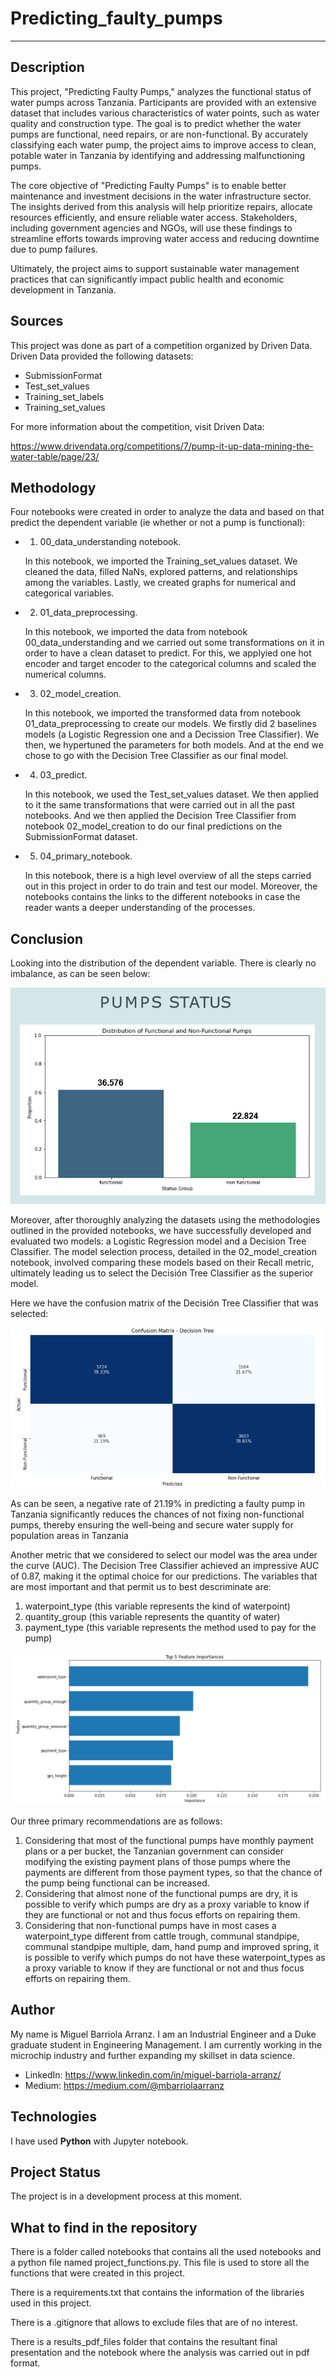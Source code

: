 # Predicting_faulty_pumps

-------------------------------------------

## Description

This project, "Predicting Faulty Pumps," analyzes the functional status of water pumps across Tanzania. Participants are provided with an extensive dataset that includes various characteristics of water points, such as water quality and construction type. The goal is to predict whether the water pumps are functional, need repairs, or are non-functional. By accurately classifying each water pump, the project aims to improve access to clean, potable water in Tanzania by identifying and addressing malfunctioning pumps.

The core objective of "Predicting Faulty Pumps" is to enable better maintenance and investment decisions in the water infrastructure sector. The insights derived from this analysis will help prioritize repairs, allocate resources efficiently, and ensure reliable water access. Stakeholders, including government agencies and NGOs, will use these findings to streamline efforts towards improving water access and reducing downtime due to pump failures.

Ultimately, the project aims to support sustainable water management practices that can significantly impact public health and economic development in Tanzania.

## Sources

This project was done as part of a competition organized by Driven Data. Driven Data provided the following datasets:

- SubmissionFormat
- Test_set_values
- Training_set_labels
- Training_set_values

For more information about the competition, visit Driven Data:

https://www.drivendata.org/competitions/7/pump-it-up-data-mining-the-water-table/page/23/

## Methodology

Four notebooks were created in order to analyze the data and based on that predict the dependent variable (ie whether or not a pump is functional):

- 1. 00_data_understanding notebook. 

	In this notebook, we imported the Training_set_values dataset. We cleaned the data, 	filled NaNs, explored patterns, and relationships among the variables. Lastly, we 	created graphs for numerical and categorical variables.

- 2. 01_data_preprocessing.

	In this notebook, we imported the data from notebook 00_data_understanding and we 	carried out some transformations on it in order to have a clean dataset to predict. 
	For this, we applyied one hot encoder and target encoder to the categorical columns and 	scaled the numerical columns. 

- 3. 02_model_creation.

	In this notebook, we imported the transformed data from notebook 01_data_preprocessing 	to create our models. We firstly did 2 baselines models (a Logistic Regression one and a 	Decission Tree Classifier). We then, we hypertuned the parameters for both models. And 	at the end we chose to go with the Decision Tree Classifier as our final model. 

- 4. 03_predict.

	In this notebook, we used the Test_set_values dataset. We then applied to it the same 	transformations that were carried out in all the past notebooks. And we then applied the 	Decision Tree Classifier from notebook 02_model_creation to do our final 	predictions on the SubmissionFormat dataset. 

- 5. 04_primary_notebook.

	In this notebook, there is a high level overview of all the steps carried out in this 	project in order to do train and test our model. Moreover, the notebooks contains the 	links to the different notebooks in case the reader wants a deeper understanding of the 	processes. 

## Conclusion

Looking into the distribution of the dependent variable. There is clearly no imbalance, as can be seen below:

![Distribution Functional and Non-functional](/visualizations/bar_graph_target_variable.png)

Moreover, after thoroughly analyzing the datasets using the methodologies outlined in the provided notebooks, we have successfully developed and evaluated two models: a Logistic Regression model and a Decision Tree Classifier. The model selection process, detailed in the 02_model_creation notebook, involved comparing these models based on their Recall metric, ultimately leading us to select the Decisión Tree Classifier as the superior model. 

Here we have the confusion matrix of the Decisión Tree Classifier that was selected:

![Confusion Matrix](/visualizations/confusion_matrix_decision_tree_classifier.png)

As can be seen, a negative rate of 21.19% in predicting a faulty pump in Tanzania significantly reduces the chances of not fixing non-functional pumps, thereby ensuring the well-being and secure water supply for population areas in Tanzania

Another metric that we considered to select our model was the area under the curve (AUC). The Decision Tree Classifier achieved an impressive AUC of 0.87, making it the optimal choice for our predictions. The variables that are most important and that permit us to best descriminate are:

1. waterpoint_type (this variable represents the kind of waterpoint)
2. quantity_group (this variable represents the quantity of water)
3. payment_type (this variable represents the method used to pay for the pump)

![Feature importance](/visualizations/Feature_importance.png)


Our three primary recommendations are as follows:

1. Considering that most of the functional pumps have monthly payment plans or a per bucket, the Tanzanian government can consider modifying the existing payment plans of those pumps where the payments are different from those payment types, so that the chance of the pump being functional can be increased.
2. Considering that almost none of the functional pumps are dry, it is possible to verify which pumps are dry as a proxy variable to know if they are functional or not and thus focus efforts on repairing them.
3. Considering that non-functional pumps have in most cases a waterpoint_type different from cattle trough, communal standpipe, communal standpipe multiple, dam, hand pump and improved spring, it is possible to verify which pumps do not have these waterpoint_types as a proxy variable to know if they are functional or not and thus focus efforts on repairing them.

## Author

My name is Miguel Barriola Arranz. I am an Industrial Engineer and a Duke graduate student in Engineering Management. 
I am currently working in the microchip industry and further expanding my skillset in data science. 

- LinkedIn: https://www.linkedin.com/in/miguel-barriola-arranz/
- Medium: https://medium.com/@mbarriolaarranz

## Technologies

I have used **Python** with Jupyter notebook.

## Project Status

The project is in a development process at this moment. 

## What to find in the repository

There is a folder called notebooks that contains all the used notebooks and a python file named project_functions.py. This file is used to store all the functions that were created in this project.

There is a requirements.txt that contains the information of the libraries used in this project.

There is a .gitignore that allows to exclude files that are of no interest.

There is a results_pdf_files folder that contains the resultant final presentation and the notebook where the analysis was carried out in pdf format.  

